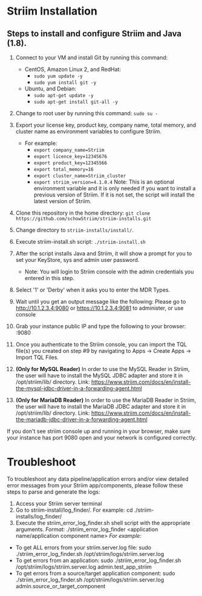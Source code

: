 # Striim Installation
## Steps to install and configure Striim and Java (1.8).

1) Connect to your VM and install Git by running this command:
    - CentOS, Amazon Linux 2, and RedHat: 
        - `sudo yum update -y`
        - `sudo yum install git -y`
    - Ubuntu, and Debian: 
        - `sudo apt-get update -y`
        - `sudo apt-get install git-all -y`

2) Change to root user by running this command: `sudo su -`

3) Export your license key, product key, company name, total memory, and cluster name as environment variables to configure Striim.
    - For example:
      - `export company_name=Striim`
      - `export licence_key=12345676`
      - `export product_key=12345566`
      - `export total_memory=16`
      - `export cluster_name=Striim_cluster`
      - `export striim_version=4.1.0.4` Note: This is an optional environment variable and it is only needed if you want to install a previous version of Striim. If it is not set, the script will install the latest version of Striim. 
      
4) Clone this repository in the home directory: `git clone https://github.com/schowStriim/striim-installs.git`

5) Change directory to `striim-installs/install/`.

6) Execute striim-install.sh script: `./striim-install.sh`

7) After the script installs Java and Striim, it will show a prompt for you to set your KeyStore, sys and admin user password. 
    - Note: You will login to Striim console with the admin credentials you entered in this step.
   
8) Select '1' or 'Derby' when it asks you to enter the MDR Types.
            
9) Wait until you get an output message like the following:
Please go to http://10.1.2.3.4:9080 or https://10.1.2.3.4:9081 to administer, or use console

10) Grab your instance public IP and type the following to your browser: <public-ip>:9080

11) Once you authenticate to the Striim console, you can import the TQL file(s) you created on step #9 by navigating to Apps -> Create Apps -> Import TQL Files.

12) **(Only for MySQL Reader)** In order to use the MySQL Reader in Striim, the user will have to install the MySQL JDBC adapter and store it in /opt/striim/lib/ directory. Link: https://www.striim.com/docs/en/install-the-mysql-jdbc-driver-in-a-forwarding-agent.html

13) **(Only for MariaDB Reader)** In order to use the MariaDB Reader in Striim, the user will have to install the MariaDB JDBC adapter and store it in /opt/striim/lib/ directory. Link: https://www.striim.com/docs/en/install-the-mariadb-jdbc-driver-in-a-forwarding-agent.html

If you don't see striim console up and running in your browser, make sure your instance has port 9080 open and your network is configured correctly.
    
# Troubleshoot
To troubleshoot any data pipeline/application errors and/or view detailed error messages from your Striim app/components, please follow these steps to parse and generate the logs:
1) Access your Striim server terminal
2) Go to striim-install/log_finder/. For example: cd ./striim-installs/log_finder/
3) Execute the striim_error_log_finder.sh shell script with the appropriate arguments. *Format:* ./striim_error_log_finder <directory path and file name of the striim.server.log file> <application name/application component name>
*For example:*
- To get ALL errors from your striim.server.log file: sudo ./striim_error_log_finder.sh /opt/striim/logs/striim.server.log
- To get errors from an application: sudo ./striim_error_log_finder.sh /opt/striim/logs/striim.server.log admin.test_app_striim
- To get errors from a source/target application component: sudo ./striim_error_log_finder.sh /opt/striim/logs/striim.server.log admin.source_or_target_component
